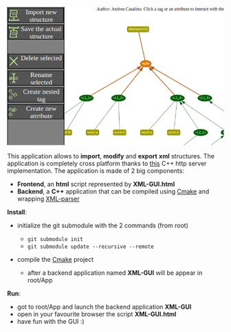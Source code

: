 ![What you should see when running the application](https://github.com/andreacasalino/XML-GUI/blob/master/Example.png)

This application allows to **import**, **modify** and **export** **xml** structures.
The application is completely cross platform thanks to [this](https://github.com/yhirose/cpp-httplib) C++ http server implementation.
The application is made of 2 big components:

* **Frontend**, an **html** script represented by **XML-GUI.html**
* **Backend**, a **C++** application that can be compiled using [Cmake](https://cmake.org) and wrapping [XML-parser](https://github.com/andreacasalino/XML-parser)

**Install**:

* initialize the git submodule with the 2 commands (from root) 
  * `git submodule init`
  * `git submodule update --recursive --remote`

* compile the [Cmake](https://cmake.org) project
  * after a backend application named **XML-GUI** will be appear in root/App

**Run**:

* got to root/App and launch the backend application **XML-GUI**
* open in your favourite browser the script **XML-GUI.html**
* have fun with the GUI :)

